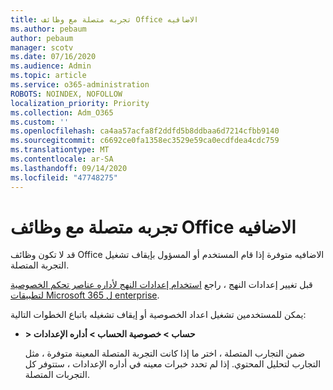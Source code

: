 ```yaml
---
title: تجربه متصلة مع وظائف Office الاضافيه
ms.author: pebaum
author: pebaum
manager: scotv
ms.date: 07/16/2020
ms.audience: Admin
ms.topic: article
ms.service: o365-administration
ROBOTS: NOINDEX, NOFOLLOW
localization_priority: Priority
ms.collection: Adm_O365
ms.custom: ''
ms.openlocfilehash: ca4aa57acfa8f2ddfd5b8ddbaa6d7214cfbb9140
ms.sourcegitcommit: c6692ce0fa1358ec3529e59ca0ecdfdea4cdc759
ms.translationtype: MT
ms.contentlocale: ar-SA
ms.lasthandoff: 09/14/2020
ms.locfileid: "47748275"
---
```

# <a name="connected-experience-with-office-add-ins"></a>تجربه متصلة مع وظائف Office الاضافيه

قد لا تكون وظائف Office الاضافيه متوفرة إذا قام المستخدم أو المسؤول بإيقاف تشغيل التجربة المتصلة.

قبل تغيير إعدادات النهج ، راجع [استخدام إعدادات النهج لأداره عناصر تحكم الخصوصية لتطبيقات Microsoft 365 ل enterprise](https://docs.microsoft.com/deployoffice/privacy/manage-privacy-controls).

يمكن للمستخدمين تشغيل اعداد الخصوصية أو إيقاف تشغيله باتباع الخطوات التالية:

- **> حساب > خصوصية الحساب > أداره الإعدادات** 

    ضمن التجارب المتصلة ، اختر ما إذا كانت التجربة المتصلة المعينة متوفرة ، مثل التجارب لتحليل المحتوي. إذا لم تحدد خبرات معينه في أداره الإعدادات ، ستتوفر كل التجربات المتصلة.
